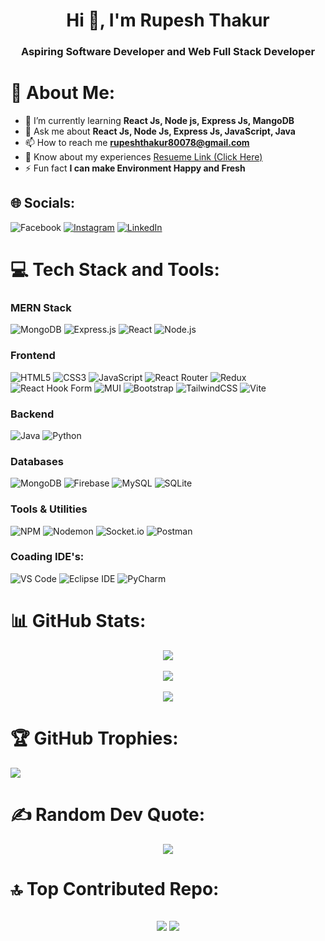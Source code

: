 <h1 align="center">Hi 👋, I'm Rupesh Thakur</h1>
<h3 align="center">Aspiring Software Developer and Web Full Stack Developer</h3>

# 💫 About Me:
- 🌱 I’m currently learning **React Js, Node js, Express Js, MangoDB**<br/>
- 💬 Ask me about **React Js, Node Js, Express Js, JavaScript, Java**<br/>
- 📫 How to reach me **rupeshthakur80078@gmail.com**<br/>
- 📄 Know about my experiences [Resueme Link (Click Here)](https://drive.google.com/file/d/1gEzlbtT03ktG8jvE9MtDG86f4lmMfGMT/view?usp=drive_link)<br/>
- ⚡ Fun fact **I can make Environment Happy and Fresh**


## 🌐 Socials:
![Facebook](https://img.shields.io/badge/Facebook-%231877F2.svg?logo=Facebook&logoColor=white) [![Instagram](https://img.shields.io/badge/Instagram-%23E4405F.svg?logo=Instagram&logoColor=white)](https://instagram.com/mr_evil_shadow) [![LinkedIn](https://img.shields.io/badge/LinkedIn-%230077B5.svg?logo=linkedin&logoColor=white)](https://linkedin.com/in/rupesh-thakur-010209207) 

# 💻 Tech Stack and Tools:
### MERN Stack
![MongoDB](https://img.shields.io/badge/MongoDB-%234ea94b.svg?style=for-the-badge&logo=mongodb&logoColor=white)
![Express.js](https://img.shields.io/badge/express.js-%23404d59.svg?style=for-the-badge&logo=express&logoColor=%2361DAFB)
![React](https://img.shields.io/badge/react-%2320232a.svg?style=for-the-badge&logo=react&logoColor=%2361DAFB)
![Node.js](https://img.shields.io/badge/node.js-6DA55F?style=for-the-badge&logo=node.js&logoColor=white)

### Frontend
![HTML5](https://img.shields.io/badge/html5-%23E34F26.svg?style=for-the-badge&logo=html5&logoColor=white)
![CSS3](https://img.shields.io/badge/css3-%231572B6.svg?style=for-the-badge&logo=css3&logoColor=white)
![JavaScript](https://img.shields.io/badge/javascript-%23323330.svg?style=for-the-badge&logo=javascript&logoColor=%23F7DF1E)
![React Router](https://img.shields.io/badge/React_Router-CA4245?style=for-the-badge&logo=react-router&logoColor=white)
![Redux](https://img.shields.io/badge/redux-%23593d88.svg?style=for-the-badge&logo=redux&logoColor=white)
![React Hook Form](https://img.shields.io/badge/React%20Hook%20Form-%23EC5990.svg?style=for-the-badge&logo=reacthookform&logoColor=white)
![MUI](https://img.shields.io/badge/MUI-%230081CB.svg?style=for-the-badge&logo=mui&logoColor=white)
![Bootstrap](https://img.shields.io/badge/bootstrap-%238511FA.svg?style=for-the-badge&logo=bootstrap&logoColor=white)
![TailwindCSS](https://img.shields.io/badge/tailwindcss-%2338B2AC.svg?style=for-the-badge&logo=tailwind-css&logoColor=white)
![Vite](https://img.shields.io/badge/vite-%23646CFF.svg?style=for-the-badge&logo=vite&logoColor=white)

### Backend
![Java](https://img.shields.io/badge/java-%23ED8B00.svg?style=for-the-badge&logo=openjdk&logoColor=white)
![Python](https://img.shields.io/badge/python-3670A0?style=for-the-badge&logo=python&logoColor=ffdd54)

### Databases
![MongoDB](https://img.shields.io/badge/MongoDB-%234ea94b.svg?style=for-the-badge&logo=mongodb&logoColor=white)
![Firebase](https://img.shields.io/badge/Firebase-039BE5?style=for-the-badge&logo=Firebase&logoColor=white)
![MySQL](https://img.shields.io/badge/mysql-%2300000f.svg?style=for-the-badge&logo=mysql&logoColor=white)
![SQLite](https://img.shields.io/badge/sqlite-%2307405e.svg?style=for-the-badge&logo=sqlite&logoColor=white)

### Tools & Utilities
![NPM](https://img.shields.io/badge/NPM-%23CB3837.svg?style=for-the-badge&logo=npm&logoColor=white)
![Nodemon](https://img.shields.io/badge/NODEMON-%23323330.svg?style=for-the-badge&logo=nodemon&logoColor=%BBDEAD)
![Socket.io](https://img.shields.io/badge/Socket.io-black?style=for-the-badge&logo=socket.io&badgeColor=010101)
![Postman](https://img.shields.io/badge/Postman-FF6C37?style=for-the-badge&logo=postman&logoColor=white)

### Coading IDE's:

![VS Code](https://img.shields.io/badge/VS_Code-007ACC?style=for-the-badge&logo=visual-studio-code&logoColor=white)
![Eclipse IDE](https://img.shields.io/badge/Eclipse_IDE-2C2255?style=for-the-badge&logo=eclipse&logoColor=white)
![PyCharm](https://img.shields.io/badge/PyCharm-000000?style=for-the-badge&logo=pycharm&logoColor=white)

# 📊 GitHub Stats:
<div align="center">

![](https://github-readme-streak-stats.herokuapp.com/?user=rupeshthakur8550&theme=onedark&hide_border=false)<br/><br/>
![](https://github-readme-stats.vercel.app/api/top-langs/?username=rupeshthakur8550&theme=onedark&hide_border=false&include_all_commits=false&count_private=false&layout=compact)<br/><br/>
![](https://github-readme-stats.vercel.app/api?username=rupeshthakur8550&theme=onedark&hide_border=false&include_all_commits=false&count_private=false)

</div>


# 🏆 GitHub Trophies:
![](https://github-profile-trophy.vercel.app/?username=rupeshthakur8550&theme=radical&no-frame=false&no-bg=true&margin-w=4)


# ✍️ Random Dev Quote:

<div align="center">

![](https://quotes-github-readme.vercel.app/api?type=horizontal&theme=radical)

</div>

# 🔝 Top Contributed Repo:

<div align="center">

![](https://github-contributor-stats.vercel.app/api?username=rupeshthakur8550&limit=5&theme=dark&combine_all_yearly_contributions=true)
[![](https://visitcount.itsvg.in/api?id=rupeshthakur8550&icon=0&color=0)](https://visitcount.itsvg.in)
---

</div>

<!-- Proudly created with GPRM ( https://gprm.itsvg.in ) -->
